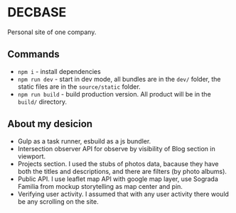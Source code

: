 # DECBASE

Personal site of one company.

## Commands

* `npm i` - install dependencies
* `npm run dev` - start in dev mode, all bundles are in the `dev/` folder, the static files are in the `source/static` folder.
* `npm run build` - build production version. All product will be in the `build/` directory.

## About my desicion

* Gulp as a task runner, esbuild as a js bundler.
* Intersection observer API for observe by visibility of Blog section in viewport.
* Projects section. I used the stubs of photos data, bacause they have both the titles and descriptions, and there are filters (by photo albums).
* Public API. I use leaflet map API with google map layer, use Sograda Familia from mockup storytelling as map center and pin.
* Verifying user activity. I assumed that with any user activity there would be any scrolling on the site.
